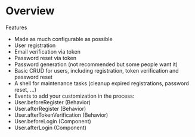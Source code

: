 Overview
========

Features

* Made as much configurable as possible
* User registration
* Email verification via token
* Password reset via token
* Password generation (not recommended but some people want it)
* Basic CRUD for users, including registration, token verification and password reset
* A shell for maintenance tasks (cleanup expired registrations, password reset, ...)
* Events to add your customization in the process:
 * User.beforeRegister (Behavior)
 * User.afterRegister (Behavior)
 * User.afterTokenVerification (Behavior)
 * User.beforeLogin (Component)
 * User.afterLogin (Component)